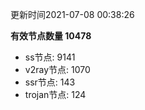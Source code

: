 更新时间2021-07-08 00:38:26

**有效节点数量 10478**
- ss节点: 9141
- v2ray节点: 1070
- ssr节点: 143
- trojan节点: 124
